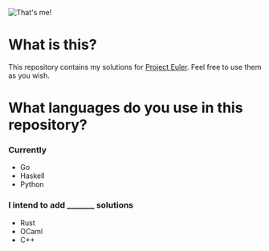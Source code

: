 ![That's me!](https://projecteuler.net/profile/glassllama.png)

# What is this?
This repository contains my solutions for [Project Euler](http://projecteuler.net). Feel free to use them as you wish.

# What languages do you use in this repository?

### Currently

* Go
* Haskell
* Python

### I intend to add _______ solutions

* Rust
* OCaml
* C++